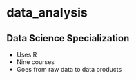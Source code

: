 data_analysis
=============
## Data Science Specialization 

* Uses R 
* Nine courses 
* Goes from raw data to data products
